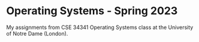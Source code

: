 # Operating Systems - Spring 2023
My assignments from CSE 34341 Operating Systems class at the University of Notre Dame (London).
